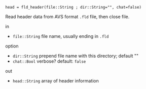 ```
head = fld_header(file::String ; dir::String="", chat=false)
```

Read header data from AVS format `.fld` file, then close file.

in

  * `file::String` file name, usually ending in `.fld`

option

  * `dir::String` prepend file name with this directory; default ""
  * `chat::Bool` verbose? default: `false`

out

  * `head::String` array of header information
